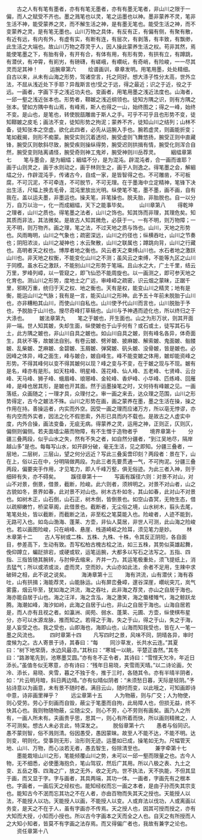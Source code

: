 <!-- { "loadSidebar": true } -->
　　古之人有有笔有墨者，亦有有笔无墨者，亦有有墨无笔者，非山川之限于一偏，而人之赋受不齐也。墨之溅笔也以灵，笔之运墨也以神。墨非蒙养不灵，笔非生活不神，能受蒙养之灵，而不解生活之神，是有墨无笔也。能受生活之神，而不变蒙养之灵，是有笔无墨也。山川万物之具体，有反有正，有偏有侧，有聚有散，有近有远，有内有外，有虚有实，有断有连，有层次，有剥落，有丰致，有飘缈，此生活之大端也。故山川万物之荐灵于人，因人操此蒙养生活之权。苟非其然，焉能使笔墨之下，有胎有骨，有开有合，有体有用，有形有势，有拱有立，有蹲跳，有潜伏，有冲霄，有崱屴，有磅礴，有嵯峨，有巑岏，有奇峭，有险峻，一一尽其灵而足其神！
　　运腕章第六
　　绘谱画训，章章发明。用笔用墨，处处精细。自古以来，从未有山海之形势，驾诸空言，托之同好。想大涤子性分太高，世外立法，不屈从浅近处下手耶？异哉斯言也!受之于远，得之最近；识之于近，役之于远。一画者，字画下手之浅近功夫也。变画者，用笔用墨之浅近法度也。山海者，一邱一壑之浅近张本也。形势者，鞹皴之浅近纲领也。徒知方隅之识，则有方隅之张本。譬如方隅中有山焉，有峰焉，斯人也得之一山，始终图之；得之一峰，始终不变。是山也，是笔也，转使脱瓿雕凿于斯人之手。可乎不可乎且也形势不变，徒知鞹皴之皮毛；画法不变，徒知形势之拘泥；蒙养不齐，徒知山川之结列；山林不备，徒知张本之空虚。欲化此四者，必先从运腕入手也。腕若虚灵，则画能折变；笔如截揭，则形不痴蒙。腕受实则沉着透彻，腕受虚则飞舞悠扬，腕受正则中直藏锋，腕受仄则欹斜尽致，腕受疾则操纵得势，腕受迟则拱揖有情，腕受化则浑合自然，腕受变则陆离谲怪，腕受奇则神工鬼斧，腕受神则川岳荐灵。
　　絪緼章第七
　　笔与墨会，是为絪緼；絪緼不分，是为混沌。辟混沌者，合一画而谁耶？画于山则灵之，画于水则动之，画于林则生之，画于人则逸之。得笔墨之会，解絪緼之分，作辟混沌手，传诸古今，自成一家，是皆智得之也。不可雕凿，不可板腐，不可沉泥，不可牵连，不可脱节，不可无理。在于墨海中立定精神，笔锋下决出生活，尺幅上换去毛骨，混沌里放出光明。纵使笔不笔，墨不墨，画不画，自有我在。盖以运夫墨，非墨运也。操夫笔，非笔操也。脱夫胎，非胎脱也。自一以分万，自万以治一，化一而成絪緼，天下之能事毕矣。
　　山川章第八
　　得乾坤之理者，山川之质也。得笔墨之法者，山川之饰也。知其饰而非理，其理危矣。知其质而非法，其法微矣。是故古人知其微危，必获于一。一有不明，则万物障；一无不明，则万物齐。画之理，笔之法，不过天地之质与饰也。山川，天地之形势也。风雨晦明，山川之气象也；疏密深远，山川之约径也；纵横吞吐，山川之节奏也；阴阳浓淡，山川之凝神也；水云聚散，山川之联属也；蹲跳向背，山川之行藏也。高明者天之权也。博厚者地之衡也。风云者天之束缚山川也。水石者地之激跃山川也。非天地之权衡，不能变化山川之不测；虽风云之束缚，不能等九区之山川于同模。虽水石之激跃，不能别山川之形势于笔端。且山水之大，广土千里，结云万里，罗峰列嶂，以一管窥之，即飞仙恐不能周旋也。以一画测之，即可参天地之化育也。测山川之形势，度地土之广远，审峰嶂之疏密，识云烟之蒙昧，正踞千里，邪睨万重，统归于天之权、地之衡也。天有是权，能变山川之精灵；地有是衡，能运山川之气脉；我有是一言，能买山川之形神。此予五十年前未脱胎于山川也，亦非糟粕其山川，而使山川自私也。山川使予代山川而言也，山川脱胎于予也，予脱胎于山川也。搜尽奇峰打草稿也。山川与予神遇而迹化也，所以终归之于大涤也。
　　皴法章第九
　　笔之于皴也，开生面也。山之为形万状，则其开面非一端。世人知其皴，失却生面，纵使皴也于山乎何有？或石或土，徒写其石与土，此方隅之皴也，非山川自具之皴也。如山川自具之皴，则有峰名各异，体奇面生，具状不等，故皴法自别。有卷云皴、劈斧皴、披麻皴、解索皴、鬼面皴、骷髅皴、乱柴皴、芝麻皴、金碧皴、玉屑皴、弹窝皴、矾头皴、没骨皴，皆是皴也。必因峰之体异，峰之面生，峰与皴合，皴自峰生。峰不能变皴之体用，皴却能资峰之形势。不得其峰何以变不得其皴何以现？峰之变与不变，在于皴之现与不现。皴有是名，峰亦有是形。如天柱峰、明星峰、莲花峰、仙人峰、五老峰、七贤峰、云台峰、天马峰、狮子峰、蛾眉峰、琅琊峰、金轮峰、香炉峰、小华峰、匹练峰、回雁峰，是峰也居其形，是皴也开其面。然于运墨操笔之时，又何待有峰皴之见。一画落纸，众画随之；一理才具，众理付之。审一画之来去，达众理之范围，山川之形势得定，古今之皴法不殊。山川之形势在画，画之蒙养在墨，墨之生活在操，操之作用在持。善操运者，内实而外空。因受一画之理而应诸万方，所以亳无悖谬，亦有内空而外实者，因法之化不假思索，外形已具而内不载也。是故古之人虚实中度，内外合操，画法变备，无疵无病。得蒙养之灵，运用之神，正则正，仄则仄，偏侧则偏侧。若夫面墙尘蔽而物障，有不生憎于造物者乎
　　境界章第十
　　分疆三叠两段，似乎山水之失，然有不失之者，如自然分疆者，“到江吴地尽，隔岸越山多”是也。每每写山水，如开辟分破，毫无生活，见之即知。分疆三叠者，一层地，二层树，三层山，望之何分远近？写此三叠奚啻印刻？两段者：景在下，山在上，俗以云在中，分明隔做两段。为此三者先要贯通一气，不可拘泥。分疆三叠两段，偏要突手作用，才见笔力，即人千峰万壑，俱无俗迹。为此三者入神，则于细碎有失，亦不碍矣。
　　蹊径章第十一
　　写画有蹊径六则：对景不对山，对山不对景，倒景，借景，截断，险峻。此六则者，须辨明之。对景不对山者，山之古貌如冬，景界如春，此对景不对山也。树木古朴如冬，其山如春，此对山不对景也。如树木正，山石倒，山石正，树木倒，皆倒景也。如空山杳冥，无物生态，借以疏柳嫩竹，桥梁草阁，此借景也。截断者，无尘俗之境，山水树木，翦头去尾，笔笔处处，皆以截断，而截断之法，非至松之笔莫能入也。险峻者，人迹不能到，无路可入也。如岛山渤海、蓬莱、方壶，非仙人莫居，非世人可测，此山海之险峻也。若以画图险峻，只在峭峰、悬崖、栈道崎岖之险耳，须见笔力是妙。
　　林木章第十二
　　古人写树或二株、五株、九株、十株，令其反正阴阳，各自面目，参差高下，生动有致。吾写松柏古槐古桧之法，如三五株，其势似英雄起舞，俛仰蹲立，蝙跹排宕，或硬或软，运笔运腕，大都多以写石之法写之。五指、四指、三指皆随其腕转，与肘伸去缩来，齐并一力。其运笔极重处，须飞提纸上，消去猛气；所以或浓或淡，虚而灵，空而妙。大山亦如此法，余者不足用，生辣中求破碎之相，此不说之说矣。
　　海涛章第十三
　　海有洪流，山有潜伏；海有吞吐，山有拱揖；海能荐灵，山能脉运。山有屏峦叠嶂，邃谷深崖，巑岏突兀，岚气雾露，烟云毕至，犹如海之洪流，海之吞吐，此非海之荐灵，亦山之自居于海也。海亦能自居于山也。海之汪洋，海之含泓，海之激笑，海之蜃楼雉气，海之鲸跃龙腾。海潮如峰，海汐如岭，此海之自居于山也，非山之自居于海也。山海自居若是，而人亦有且视之者。如瀛洲、阆苑、弱水、蓬莱、元圃、方壶，纵使棋布星分，亦可以水源龙脉，推而知之。若得之于海，失之于山，得之于山，失之于海，是人妄受之也。我之受也，山即海也，海即山也，山海而知我受也，皆在人一笔一墨之风流也。
　　四时章第十四
　　凡写四时之景，风味不同，阴晴各异，审时度候为之。古人寄景于诗，其春曰：“每
　　同沙草发，长共水云连。”其夏曰：“树下地常荫，水边风最凉。”其秋曰：“寒城一以眺，平楚正杳然。”其冬曰：“路渺笔先到，池寒墨艾圆。”亦有冬不正令者，其诗曰：“雪悭天欠冷，年近日添长。”虽值冬似无寒意，亦有诗曰：“残年日易晓，夹雪雨天晴。”以二诗论画，欠冷、添长，易晓、夹雪，暮之不独于冬，推于三时，各随其令。亦有半晴半阴者，如：“片云明月暗，斜日两边晴。”亦有似晴似阴者：“未须愁日暮，天际是轻阴。”予拈诗意以为画意，未有景不随时者。满目云山，随时而变，以此哦之，可知画即诗中意，诗非画里禅乎？
　　远尘章第十五
　　人为物蔽，则与广交；人为物使，则心受劳。劳心于刻画而自毁，蔽尘于笔墨而自拘，此局障人也，但损无益，终不快其心也。我则物随物蔽，尘随尘交，则心不劳，心不劳则有画矣。画乃人之所有，一画人所未有。夫画贵乎思，思其一，则心有所着而快，所以画则精微之，人不可测矣。想古人未必言此，特深发之。
　　脱俗章第十六
　　愚者与俗同识。愚不蒙则智，俗不溅则清。俗因愚受，愚因蒙昧。故至人不能不达，不能不明。达则变，明则化。受事则无形，治形则无迹。运墨如已成，操笔如无为。尺幅管天地、山川、万物，而心淡若无者，愚去智生，俗除清至也。
　　兼字牵第十七
　　墨能栽培山川之形，笔能倾覆山川之势，未可以一邱一壑而限量之也。古今人物，无不细悉，必使墨海抱负，笔山驾驭，然后广其用。所以八极之表、九土之变、五岳之尊、四海之广，放之无外，收之无内。世不执法，天不执能，不但其显于画，而又显于字。字与画者，其具两端，其功一体。一画者，字画先有之根本也。字画者，一画后天之经权也。能知经权而忘一画之本者，是由子孙而失其宗支也。能知古今不泯而忘其功之不在人者，亦由百物而失其天之授也。天能授人以法，不能授人以功。天能授人以画，不能授人以变。人或弃法以伐功，人或离画以务变，是天之不在于人，虽有字画亦不传焉。天之授人也，因其可授而授之，亦有大知而大授，小知而小授也。所以古今字画本之天而全之人也。自天之有所授而人之大知小知者，皆莫不有字画之法存焉。而又得偏广者也，我故有兼字之论也。
　　资任章第十八

